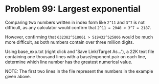 # Problem 99: Largest exponential

Comparing two numbers written in index form like ```2^11``` and ```3^7``` is not difficult, as any calculator would confirm that ```2^11 = 2048 < 3^7 = 2187```.

However, confirming that ```632382^518061 > 519432^525806``` would be much more difficult, as both numbers contain over three million digits.

Using base_exp.txt (right click and 'Save Link/Target As...'), a 22K text file containing one thousand lines with a base/exponent pair on each line, determine which line number has the greatest numerical value.

NOTE: The first two lines in the file represent the numbers in the example given above.

